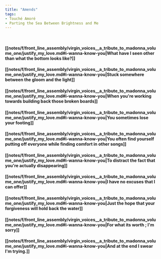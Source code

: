 ```yaml
---
title: "Amends"
tags:
- Touché Amoré
- Parting the Sea Between Brightness and Me
---
```

&nbsp;
#### [[notes/f/front_line_assembly/virgin_voices__a_tribute_to_madonna_volume_one/justify_my_love.md#i-wanna-know-you|What have I seen other than what the bottom looks like?]]
#### [[notes/f/front_line_assembly/virgin_voices__a_tribute_to_madonna_volume_one/justify_my_love.md#i-wanna-know-you|Stuck somewhere between the gloom and the light]]
#### [[notes/f/front_line_assembly/virgin_voices__a_tribute_to_madonna_volume_one/justify_my_love.md#i-wanna-know-you|When you're working towards building back those broken boards]]
#### [[notes/f/front_line_assembly/virgin_voices__a_tribute_to_madonna_volume_one/justify_my_love.md#i-wanna-know-you|You sometimes lose your footing]]
#### [[notes/f/front_line_assembly/virgin_voices__a_tribute_to_madonna_volume_one/justify_my_love.md#i-wanna-know-you|You often find yourself putting off everyone while finding comfort in other songs]]
#### [[notes/f/front_line_assembly/virgin_voices__a_tribute_to_madonna_volume_one/justify_my_love.md#i-wanna-know-you|To distract the fact that you're actually disappearing]]
#### [[notes/f/front_line_assembly/virgin_voices__a_tribute_to_madonna_volume_one/justify_my_love.md#i-wanna-know-you|I have no excuses that I can offer]]
#### [[notes/f/front_line_assembly/virgin_voices__a_tribute_to_madonna_volume_one/justify_my_love.md#i-wanna-know-you|Just the hope that your forgiveness will hold back the water]]
#### [[notes/f/front_line_assembly/virgin_voices__a_tribute_to_madonna_volume_one/justify_my_love.md#i-wanna-know-you|For what its worth ; I'm sorry]]
#### [[notes/f/front_line_assembly/virgin_voices__a_tribute_to_madonna_volume_one/justify_my_love.md#i-wanna-know-you|And at the end I swear I'm trying.]]
